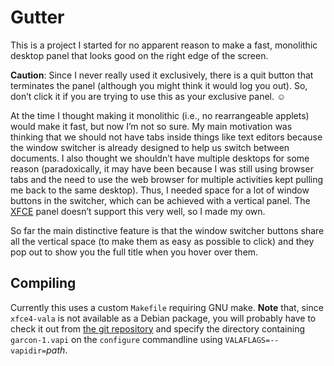 # Gutter
This is a project I started for no apparent reason to make a fast, monolithic desktop panel that looks good on the right edge of the screen.

**Caution**: Since I never really used it exclusively, there is a quit button that terminates the panel (although you might think it would log you out).  So, don’t click it if you are trying to use this as your exclusive panel. ☺

At the time I thought making it monolithic (i.e., no rearrangeable applets) would make it fast, but now I’m not so sure.  My main motivation was thinking that we should not have tabs inside things like text editors because the window switcher is already designed to help us switch between documents.  I also thought we shouldn’t have multiple desktops for some reason (paradoxically, it may have been because I was still using browser tabs and the need to use the web browser for multiple activities kept pulling me back to the same desktop).  Thus, I needed space for a lot of window buttons in the switcher, which can be achieved with a vertical panel.  The [XFCE](https://xfce.org/) panel doesn’t support this very well, so I made my own.

So far the main distinctive feature is that the window switcher buttons share all the vertical space (to make them as easy as possible to click) and they pop out to show you the full title when you hover over them.

## Compiling
Currently this uses a custom `Makefile` requiring GNU make.  **Note** that, since `xfce4-vala` is not available as a Debian package, you will probably have to check it out from [the git repository](https://git.xfce.org/bindings/xfce4-vala/) and specify the directory containing `garcon-1.vapi` on the `configure` commandline using `VALAFLAGS=--vapidir=`*path*.
